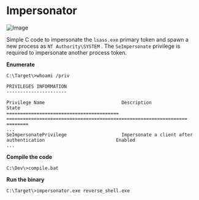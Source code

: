# Impersonator

![Image](https://github.com/plackyhacker/impersonator/blob/main/Impersonator.gif)

Simple C code to impersonate the `lsass.exe` primary token and spawn a new process as `NT Authority\SYSTEM` . The `SeImpersonate` privilege is required to impersonate another process token.


**Enumerate**

```
C:\Target\>whoami /priv

PRIVILEGES INFORMATION
----------------------

Privilege Name                            Description                                                        State
========================================= ================================================================== ========
...
SeImpersonatePrivilege                    Impersonate a client after authentication                          Enabled
...
```


**Compile the code**

```
C:\Dev\>compile.bat
```


**Run the binary**

```
C:\Target\>impersonator.exe reverse_shell.exe
```

